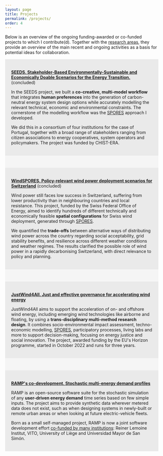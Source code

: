 ```yaml
---
layout: page
title: Projects
permalink: /projects/
order: 4
---
```


Below is an overview of the ongoing funding-awarded or co-funded projects to which I contribute(d). Together with the [research areas](/research-outputs), they provide an overview of the main recent and ongoing activities as a basis for potential ideas for collaboration.

<div style="background-color: #EAEAEA; text-align:left; vertical-align: middle; padding:20px 20px;">
<p><h style="color: #4032F9;"><a href="https://seeds-project.org"><b>SEEDS. Stakeholder-Based Environmentally-Sustainable and Economically Doable Scenarios for the Energy Transition.</b></a></h> (concluded)</p> 

<p>In the SEEDS project, we built a <b>co-creative, multi-model workflow</b> that integrates <b>human preferences</b> into the generation of carbon-neutral energy system design options while accurately modelling the relevant technical, economic and environmental constraints. The cornerstone of the modelling workflow was the <a href="https://doi.org/10.1016/j.joule.2020.08.002">SPORES</a> approach I developed.</p>

<p>We did this in a consortium of four institutions for the case of Portugal, together with a broad range of stakeholders ranging from citizen associations to energy cooperatives, system operators and policymakers. The project was funded by CHIST-ERA.</p>

</div>

<div style="background-color: #F5F5F5; text-align:left; vertical-align: middle; padding:20px 20px;"></div>

<div style="background-color: #EAEAEA; text-align:left; vertical-align: middle; padding:20px 20px;">
<p><h style="color: #4032F9;"><a href="https://www.aramis.admin.ch/Grunddaten/?ProjectID=48588"><b>WindSPORES. Policy-relevant wind power
deployment scenarios for Switzerland</b></a></h> (concluded)</p> 

<p>Wind power still faces low success in Switzerland, suffering from lower productivity than in neighbouring countries and local resistance. This project, funded by the Swiss Federal Office of Energy, aimed to identify hundreds of different technically and economically feasible <b>spatial configurations</b> for Swiss wind deployment, generated through <a href="https://doi.org/10.1016/j.joule.2020.08.002">SPORES</a>. </p>

<p>We quantified the <b>trade-offs</b> between alternative ways of distributing wind power across the country regarding social acceptability, grid stability benefits, and resilience across different weather conditions and weather regimes. The results clarified the possible role of wind power in a rapidly decarbonising Switzerland, with direct relevance to policy and planning.
</p>

</div>

<div style="background-color: #F5F5F5; text-align:left; vertical-align: middle; padding:20px 20px;"></div>

<div style="background-color: #EAEAEA; text-align:left; vertical-align: middle; padding:20px 20px;">
<p><h style="color: #4032F9;"><a href="https://justwind4all.eu"><b>JustWind4All. Just and effective governance for accelerating wind energy
</b></a></h></p>


<p>JustWind4All aims to support the acceleration of on- and offshore wind energy, including emerging wind technologies like airborne and floating, by using a <b>trans-disciplinary multi-method research design</b>. It combines socio-environmental impact assessment, techno-economic modelling, <a href="https://doi.org/10.1016/j.joule.2020.08.002">SPORES</a>, participatory processes, living labs and more to support decision-making, focusing on energy justice and social innovation. The project, awarded funding by the EU's Horizon programme, started in October 2022 and runs for three years.  
</p>

</div>

<div style="background-color: #F5F5F5; text-align:left; vertical-align: middle; padding:20px 20px;"></div>

<div style="background-color: #EAEAEA; text-align:left; vertical-align: middle; padding:20px 20px;">
<p><h style="color: #4032F9;"><a href="https://www.rampdemand.org"><b>RAMP's co-development. Stochastic multi-energy demand profiles</b></a></h></p>

<p>RAMP is an open-source software suite for the stochastic simulation of any <b>user-driven energy demand</b> time series based on few simple inputs. The project aims to provide synthetic data wherever metered data does not exist, such as when designing systems in newly-built or remote urban areas or when looking at future electric-vehicle fleets.</p>

<p>Born as a small self-managed project, RAMP is now a joint software development effort <a href="https://rampdemand.org/development">co-funded by many institutions</a>: Reiner Lemoine Institut, VITO, University of Liège and Universidad Mayor de San Simón.</p>

</div>